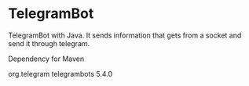# TelegramBot
TelegramBot with Java. It sends information that gets from a socket and send it through telegram. 

Dependency for Maven 

   <dependency>
     <groupId>org.telegram</groupId>
     <artifactId>telegrambots</artifactId>
     <version>5.4.0</version>
   </dependency>
